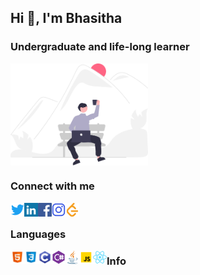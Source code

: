 <h2>Hi 👋, I'm Bhasitha</h2>
<h3>Undergraduate and life-long learner</h3> 

<a href="" target="blank"><img align="center" src="icons/fff.svg" alt="bukomangoda" width="220px" /></a>

### Connect with me
<a href="" target="blank"><img align="left" src="icons/twitter.svg" alt="bukomangoda" width="22px" /></a>
<a href="" target="blank"><img align="left" src="icons/linkedin.svg" alt="bukomangoda" width="22px" /></a>
<a href="" target="blank"><img align="left" src="icons/facebook.svg" alt="bukomangoda" width="22px" /></a>
<a href="" target="blank"><img align="left" src="icons/instagram.svg" alt="bukomangoda" width="22px" /></a>
<a href="" target="blank"><img align="left" src="icons/leetcode.svg" alt="bukomangoda" width="22px" /></a>
<br />

### Languages
<a target="blank"><img align="left" src="icons/html.svg" alt="bukomangoda" width="22px" /></a>
<a target="blank"><img align="left" src="icons/css3.svg" alt="bukomangoda" width="22px" /></a>
<a target="blank"><img align="left" src="icons/c.svg" alt="bukomangoda" width="22px" /></a>
<a target="blank"><img align="left" src="icons/csharp.svg" alt="bukomangoda" width="22px" /></a>
<a target="blank"><img align="left" src="icons/java.svg" alt="bukomangoda" width="22px" /></a>
<a target="blank"><img align="left" src="icons/javascript.svg" alt="bukomangoda" width="22px" /></a>
<a target="blank"><img align="left" src="icons/react.svg" alt="bukomangoda" width="22px" /></a>

### Info





